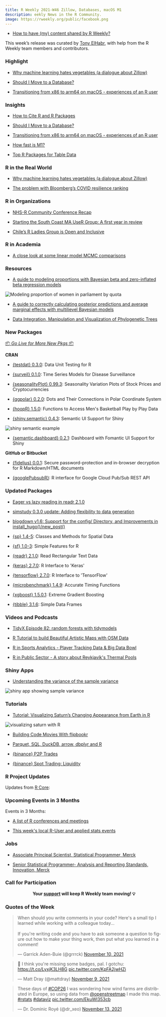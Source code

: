 ```yaml
---
title: R Weekly 2021-W46 Zillow, Databases, macOS M1
description: eekly News in the R Community.
image: https://rweekly.org/public/facebook.png
---
```


+ [How to have (my) content shared by R Weekly?](https://github.com/rweekly/rweekly.org#how-to-have-my-content-shared-by-r-weekly)

This week’s release was curated by [Tony ElHabr](https://twitter.com/TonyElHabr), with help from the R Weekly team members and contributors.
###  Highlight

+ [Why machine learning hates vegetables (a dialogue about Zillow)](https://emilyriederer.netlify.app/post/ml-vegetables/)

+ [Should I Move to a Database?](https://blog.rmhogervorst.nl/blog/2021/11/08/should-i-move-to-a-database/)

+ [Transitioning from x86 to arm64 on macOS - experiences of an R user](https://pat-s.me/transitioning-from-x86-to-arm64-on-macos-experiences-of-an-r-user/)

### Insights

+ [How to Cite R and R Packages](https://ropensci.org/blog/2021/11/16/how-to-cite-r-and-r-packages/)

+ [Should I Move to a Database?](https://blog.rmhogervorst.nl/blog/2021/11/08/should-i-move-to-a-database/)

+ [Transitioning from x86 to arm64 on macOS - experiences of an R user](https://pat-s.me/transitioning-from-x86-to-arm64-on-macos-experiences-of-an-r-user/)

+ [How fast is M1?](https://www.harsh17.in/how-fast-is-m1/)

+ [Top R Packages for Table Data](https://appsilon.com/top-r-packages-for-table-data/)

### R in the Real World

+ [Why machine learning hates vegetables (a dialogue about Zillow)](https://emilyriederer.netlify.app/post/ml-vegetables/)

+ [The problem with Bloomberg’s COVID resilience ranking](https://cartesianfaith.com/2021/11/08/lies-damned-lies-and-rankings-the-problem-with-bloombergs-covid-resilience-ranking/)

###  R in Organizations

+ [NHS-R Community Conference Recap](https://hutsons-hacks.info/what-a-nhs-r-community-conference-it-was-simply-wow)

+ [Starting the South Coast MA UseR Group: A first year in review](https://www.r-consortium.org/blog/2021/11/08/starting-the-south-coast-ma-user-group-a-first-year-in-review)

+ [Chile’s R Ladies Group is Open and Inclusive](https://www.r-consortium.org/blog/2021/11/09/chiles-r-ladies-group-is-open-and-inclusive)

###  R in Academia

+ [A close look at some linear model MCMC comparisons](https://r-nimble.org/a-close-look-at-some-linear-model-mcmc-comparisons)

###  Resources

+ [A guide to modeling proportions with Bayesian beta and zero-inflated beta regression models](https://www.andrewheiss.com/blog/2021/11/08/beta-regression-guide/)

![Modeling proportion of women in parliament by quota](https://raw.githubusercontent.com/rweekly/image/master/2021/W46/propfem-quota-halves-1.png)

+ [A guide to correctly calculating posterior predictions and average marginal effects with multilievel Bayesian models](https://www.andrewheiss.com/blog/2021/11/10/ame-bayes-re-guide/) 

+ [Data Integration, Manipulation and Visualization of Phylogenetic Trees](https://yulab-smu.top/treedata-book/index.html)
###  New Packages

<p class="added-hostname"><a href="https://rweekly.org/live" target="_blank" class="externalLink">📦 <i>Go Live for More New Pkgs</i> 📦</a></p>

**CRAN**

+ [{testdat} 0.3.0](https://cran.r-project.org/web/packages/testdat/index.html): Data Unit Testing for R

+ [{surveil} 0.1.0](https://cran.r-project.org/package=surveil): Time Series Models for Disease Surveillance

+ [{seasonalityPlot} 0.99.3](https://cran.r-project.org/package=seasonalityPlot): Seasonality Variation Plots of Stock Prices and Cryptocurrencies

+ [{ggpolar} 0.2.0](https://cran.r-project.org/package=ggpolar): Dots and Their Connections in Polar Coordinate System

+ [{hoopR} 1.5.0](https://cran.r-project.org/package=hoopR): Functions to Access Men's Basketball Play by Play Data

+ [{shiny.semantic} 0.4.3](https://cran.r-project.org/package=shiny.semantic): Semantic UI Support for Shiny

![shiny semantic example](https://raw.githubusercontent.com/rweekly/image/master/2021/W46/shiny-semantic.png)

+ [{semantic.dashboard} 0.2.1](https://cran.r-project.org/package=semantic.dashboard): Dashboard with Fomantic UI Support for Shiny

**GitHub or Bitbucket**

+ [{fidelius} 0.0.1](https://mattwarkentin.github.io/fidelius/): Secure password-protection and in-browser decryption for R Markdown/HTML documents

+ [{googlePubsubR}](https://github.com/andodet/googlePubsubR): R interface for Google Cloud Pub/Sub REST API

### Updated Packages

+ [Eager vs lazy reading in readr 2.1.0](https://www.tidyverse.org/blog/2021/11/readr-2-1-0-lazy/)

+ [simstudy 0.3.0 update: Adding flexibility to data generation](https://www.rdatagen.net/post/2021-11-09-simstudy-0-3-0-update-summary/)

+ [blogdown v1.6: Support for the config/ Directory, and Improvements in install_hugo()/new_post()](https://yihui.org/en/2021/11/blogdown-v1-6/)

+ [{sp} 1.4-5](https://cran.r-project.org/package=sp): Classes and Methods for Spatial Data

+ [{sf} 1.0-3](https://cran.r-project.org/package=sf): Simple Features for R

+ [{readr} 2.1.0](https://cran.r-project.org/package=readr): Read Rectangular Text Data

+ [{keras} 2.7.0](https://cran.r-project.org/package=keras): R Interface to 'Keras'

+ [{tensorflow} 2.7.0](https://cran.r-project.org/package=tensorflow): R Interface to 'TensorFlow'

+ [{microbenchmark} 1.4.9](https://cran.r-project.org/package=microbenchmark): Accurate Timing Functions

+ [{xgboost} 1.5.0.1](https://cran.r-project.org/package=xgboost): Extreme Gradient Boosting

+ [{tibble} 3.1.6](https://cran.r-project.org/package=tibble): Simple Data Frames

###  Videos and Podcasts

+ [TidyX Episode 82: random forests with tidymodels](https://bit.ly/TidyX_Ep82) 

+ [R Tutorial to build Beautiful Artistic Maps with OSM Data](https://www.youtube.com/watch?v=TDVXff6i3kw)

+ [R in Sports Analytics - Player Tracking Data & Big Data Bowl](https://www.youtube.com/watch?v=4dp1vu_TzXg)

+ [R in Public Sector - A story about Reykjavík's Thermal Pools](https://www.youtube.com/watch?v=e2h-BVgY4VA)

### Shiny Apps

+ [Understanding the variance of the sample variance](https://rappa.shinyapps.io/estimator-variance/)

![shiny app showing sample variance](https://raw.githubusercontent.com/rweekly/image/master/2021/W46/sample-variance.png)

###  Tutorials

+ [Tutorial: Visualizing Saturn’s Changing Appearance from Earth in R](https://www.tylermw.com/tutorial-visualizing-saturns-appearance-from-earth-in-r/)

![visualizing saturn with R](https://raw.githubusercontent.com/rweekly/image/master/2021/W46/saturn.png)

+ [Building Code Movies With flipbookr](https://blog.rstudio.com/2021/11/08/building-code-movies-with-flipbookr/)

+ [Parquet, SQL, DuckDB, arrow, dbplyr and R](https://www.richpauloo.com/post/parquet/)

+ [{binance} P2P Trades](https://datawookie.dev/blog/2021/11/binance-p2p-trades/)

+ [{binance} Spot Trading: Liquidity](https://datawookie.dev/blog/2021/11/binance-spot-trading-liquidity/)
<!--<div class="post-more-begin></div><div class="post-more-end"></div>-->

###  R Project Updates

Updates from [R Core](http://developer.r-project.org/blosxom.cgi/R-devel/NEWS):

###  Upcoming Events in 3 Months

Events in 3 Months:

+ [A list of R conferences and meetings](https://jumpingrivers.github.io/meetingsR/events.html)

+ [This week's local R-User and applied stats events](https://community.rstudio.com/c/irl)


### Jobs

+ [Associate Principal Scientist, Statistical Programmer, Merck](https://jobs.merck.com/us/en/job/R134031/Associate-Principal-Scientist-Statistical-Programmer)

+ [Senior Statistical Programmer- Analysis and Reporting Standards, Innovation, Merck](https://jobs.merck.com/us/en/job/R134036/Senior-Statistical-Programmer-Analysis-and-Reporting-Standards-Innovation)

###  Call for Participation

<p class="hide-support added-hostname support-rweekly" style="text-align: center;font-weight: bold;">Your <a class="non-visited externalLink" href="https://www.patreon.com/rweekly" onclick="pas(this)">support</a> will keep R Weekly team moving! 💡</p>

###  Quotes of the Week

<blockquote class="twitter-tweet"><p lang="en" dir="ltr">When should you write comments in your code? Here&#39;s a small tip I learned while working with a colleague today...<br><br>If you&#39;re writing code and you have to ask someone a question to figure out how to make your thing work, then put what you learned in a comment!</p>&mdash; Garrick Aden-Buie (@grrrck) <a href="https://twitter.com/grrrck/status/1458515671235670017?ref_src=twsrc%5Etfw">November 10, 2021</a></blockquote> <script async src="https://platform.twitter.com/widgets.js" charset="utf-8"></script> 

<blockquote class="twitter-tweet"><p lang="en" dir="ltr">🦡 I think you&#39;re missing some badges, pal. I gotchu: <a href="https://t.co/LyxjK3LH8G">https://t.co/LyxjK3LH8G</a> <a href="https://t.co/KpFA2jwHZi">pic.twitter.com/KpFA2jwHZi</a></p>&mdash; Matt Dray (@mattdray) <a href="https://twitter.com/mattdray/status/1458184204861288455?ref_src=twsrc%5Etfw">November 9, 2021</a></blockquote> <script async src="https://platform.twitter.com/widgets.js" charset="utf-8"></script> 

<blockquote class="twitter-tweet"><p lang="en" dir="ltr">These days of <a href="https://twitter.com/hashtag/COP26?src=hash&amp;ref_src=twsrc%5Etfw">#COP26</a> I was wondering how wind farms are distributed in Europe, so using data from <a href="https://twitter.com/openstreetmap?ref_src=twsrc%5Etfw">@openstreetmap</a> I made this map. <a href="https://twitter.com/hashtag/rstats?src=hash&amp;ref_src=twsrc%5Etfw">#rstats</a> <a href="https://twitter.com/hashtag/dataviz?src=hash&amp;ref_src=twsrc%5Etfw">#dataviz</a> <a href="https://t.co/EkuWI353cb">pic.twitter.com/EkuWI353cb</a></p>&mdash; Dr. Dominic Royé (@dr_xeo) <a href="https://twitter.com/dr_xeo/status/1459572556445401095?ref_src=twsrc%5Etfw">November 13, 2021</a></blockquote> <script async src="https://platform.twitter.com/widgets.js" charset="utf-8"></script> 
